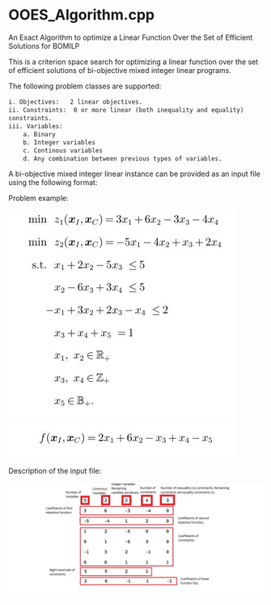 # OOES_Algorithm.cpp
An Exact Algorithm to optimize a Linear Function Over the Set of Efficient Solutions for BOMILP

This is a criterion space search for optimizing a linear function over the set of efficient solutions of bi-objective mixed integer linear programs.

The following problem classes are supported:

    i. Objectives:   2 linear objectives.
    ii. Constraints:  0 or more linear (both inequality and equality) constraints.
    iii. Variables:
        a. Binary
        b. Integer variables
        c. Continous variables
        d. Any combination between previous types of variables.

A bi-objective mixed integer linear instance can be provided as an input file using the following format:

Problem example:

![Images](/Images/Example.jpg)
![Images](/Images/Obj_fun_example.jpg)

Description of the input file:

![Images](/Images/Input%20File.jpg)
